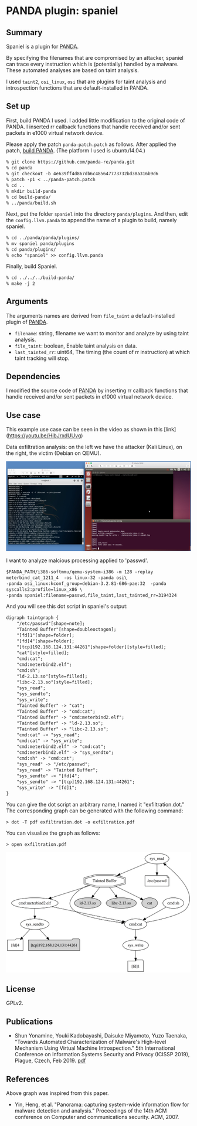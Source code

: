 # PANDA plugin: spaniel

Summary
-------
Spaniel is a plugin for [PANDA](https://github.com/panda-re/panda).

By specifying the filenames that are compromised by an attacker, spaniel can trace every instruction which is (potentially) handled by a malware. These automated analyses are based on taint analysis.

I used `taint2`, `osi_linux`, `osi` that are plugins for taint analysis and introspection functions that are default-installed in PANDA.


Set up
-------

First, build PANDA I used.
I added little modification to the original code of PANDA. I inserted rr callback functions that handle received and/or sent packets in e1000 virtual network device.


Please apply the patch `panda-patch.patch` as follows.
After applied the patch, [build PANDA](https://github.com/panda-re/panda). 
(The platform I used is ubuntu14.04.)

    % git clone https://github.com/panda-re/panda.git
    % cd panda
    % git checkout -b 4e639ff4d867db6c485647773732bd38a316b9d6
    % patch -p1 < ../panda-patch.patch
    % cd ..
    % mkdir build-panda
    % cd build-panda/
    % ../panda/build.sh


Next, put the folder `spaniel` into the directory `panda/plugins`. And then, edit the `config.llvm.panda` to append the name of a plugin to build, namely spaniel.

    % cd ../panda/panda/plugins/
    % mv spaniel panda/plugins
    % cd panda/plugins/
    % echo "spaniel" >> config.llvm.panda
    
Finally, build Spaniel.
    
    % cd ../../../build-panda/
    % make -j 2



Arguments
---------
The arguments names are derived from `file_taint` a default-installed plugin of [PANDA](https://github.com/panda-re/panda).

* `filename`: string, filename we want to monitor and analyze by using taint analysis.
* `file_taint`: boolean, Enable taint analysis on data.
* `last_tainted_rr`: uint64, The timing (the count of rr instruction) at which taint tracking will stop.

Dependencies
------------
I modified the source code of [PANDA](https://github.com/panda-re/panda) by inserting rr callback functions that handle received and/or sent packets in e1000 virtual network device.

Use case
-------

This example use case can be seen in the video as shown in this [link]
(https://youtu.be/HibJrxdUUvg)

Data exfiltration analysis: on the left we have the attacker (Kali Linux), on the right, the victim (Debian on QEMU).

![Record file exfiltration by attacker](docs/images/exfiltration_cat.png)


I want to analyze malcious processing applied to 'passwd'.

	$PANDA_PATH/i386-softmmu/qemu-system-i386 -m 128 -replay meterbind_cat_1211_4  -os linux-32 -panda osi\
    -panda osi_linux:kconf_group=debian-3.2.81-686-pae:32  -panda syscalls2:profile=linux_x86 \
    -panda spaniel:filename=passwd,file_taint,last_tainted_rr=3194324

And you will see this dot script in spaniel's output:

    digraph taintgraph {
        "/etc/passwd"[shape=note];
        "Tainted Buffer"[shape=doubleoctagon];
        "[fd]1"[shape=folder];
        "[fd]4"[shape=folder];
        "[tcp]192.168.124.131:44261"[shape=folder][style=filled];
        "cat"[style=filled];
        "cmd:cat";
        "cmd:meterbind2.elf";
        "cmd:sh";
        "ld-2.13.so"[style=filled];
        "libc-2.13.so"[style=filled];
        "sys_read";
        "sys_sendto";
        "sys_write";
        "Tainted Buffer" -> "cat";
        "Tainted Buffer" -> "cmd:cat";
        "Tainted Buffer" -> "cmd:meterbind2.elf";
        "Tainted Buffer" -> "ld-2.13.so";
        "Tainted Buffer" -> "libc-2.13.so";
        "cmd:cat" -> "sys_read";
        "cmd:cat" -> "sys_write";
        "cmd:meterbind2.elf" -> "cmd:cat";
        "cmd:meterbind2.elf" -> "sys_sendto";
        "cmd:sh" -> "cmd:cat";
        "sys_read" -> "/etc/passwd";
        "sys_read" -> "Tainted Buffer";
        "sys_sendto" -> "[fd]4";
        "sys_sendto" -> "[tcp]192.168.124.131:44261";
        "sys_write" -> "[fd]1";
    }

You can give the dot script an arbitrary name, I named it "exfiltration.dot." The corresponding graph can be generated with the following command:

	> dot -T pdf exfiltration.dot -o exfiltration.pdf

You can visualize the graph as follows:

	> open exfiltration.pdf

![Graph Visualization](docs/images/taint_graph.png)


License
-------
GPLv2.


Publications
-------

* Shun Yonamine, Youki Kadobayashi, Daisuke Miyamoto, Yuzo Taenaka, "Towards Automated Characterization of Malware's High-level Mechanism Using Virtual Machine Introspection." 5th International Conference on Information Systems Security and Privacy (ICISSP 2019), Plague, Czech, Feb 2019. [pdf](http://www.insticc.org/Primoris/Resources/PaperPdf.ashx?idPaper=74055)



References
-------
Above graph was inspired from this paper.

* Yin, Heng, et al. "Panorama: capturing system-wide information flow for malware detection and analysis." Proceedings of the 14th ACM conference on Computer and communications security. ACM, 2007.

